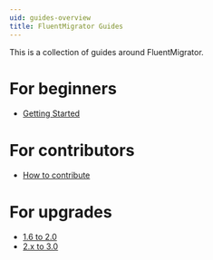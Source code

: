 ```yaml
---
uid: guides-overview
title: FluentMigrator Guides
---
```


This is a collection of guides around FluentMigrator.

# For beginners

* [Getting Started](xref:quickstart.md)

# For contributors

* [How to contribute](xref:contribution)

# For upgrades

* [1.6 to 2.0](xref:upgrade-guide-1.6-to-2.0)
* [2.x to 3.0](xref:upgrade-guide-2.0-to-3.0)
